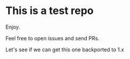 # This is a test repo

Enjoy.

Feel free to open issues and send PRs.

Let's see if we can get this one backported to 1.x

